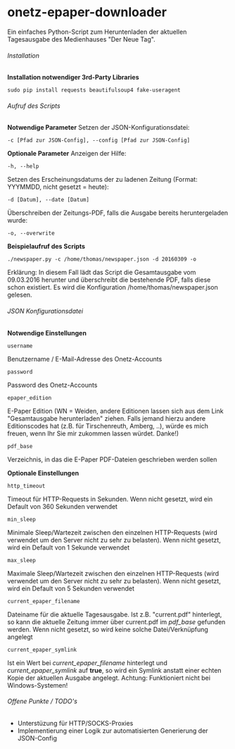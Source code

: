 # onetz-epaper-downloader
Ein einfaches Python-Script zum Heruntenladen der aktuellen Tagesausgabe des Medienhauses "Der Neue Tag".

###### Installation
**Installation notwendiger 3rd-Party Libraries**
```
sudo pip install requests beautifulsoup4 fake-useragent
```

###### Aufruf des Scripts
**Notwendige Parameter**
Setzen der JSON-Konfigurationsdatei:
```
-c [Pfad zur JSON-Config], --config [Pfad zur JSON-Config]
```

**Optionale Parameter**
Anzeigen der Hilfe:
```
-h, --help
```
Setzen des Erscheinungsdatums der zu ladenen Zeitung (Format: YYYMMDD, nicht gesetzt = heute):
```
-d [Datum], --date [Datum]
```
Überschreiben der Zeitungs-PDF, falls die Ausgabe bereits heruntergeladen wurde:
```
-o, --overwrite
```

**Beispielaufruf des Scripts**
```
./newspaper.py -c /home/thomas/newspaper.json -d 20160309 -o
```
Erklärung:
In diesem Fall lädt das Script die Gesamtausgabe vom 09.03.2016 herunter und überschreibt die bestehende PDF, falls diese schon existiert. Es wird die Konfiguration /home/thomas/newspaper.json gelesen.

###### JSON Konfigurationsdatei
**Notwendige Einstellungen**
```
username
```
Benutzername / E-Mail-Adresse des Onetz-Accounts
```
password
```
Password des Onetz-Accounts
```
epaper_edition
```
E-Paper Edition (WN = Weiden, andere Editionen lassen sich aus dem Link "Gesamtausgabe herunterladen" ziehen. Falls jemand hierzu andere Editionscodes hat (z.B. für Tirschenreuth, Amberg, ..), würde es mich freuen, wenn Ihr Sie mir zukommen lassen würdet. Danke!)
```
pdf_base
```
Verzeichnis, in das die E-Paper PDF-Dateien geschrieben werden sollen

**Optionale Einstellungen**
```
http_timeout
```
Timeout für HTTP-Requests in Sekunden. Wenn nicht gesetzt, wird ein Default von 360 Sekunden verwendet
```
min_sleep
```
Minimale Sleep/Wartezeit zwischen den einzelnen HTTP-Requests (wird verwendet um den Server nicht zu sehr zu belasten). Wenn nicht gesetzt, wird ein Default von 1 Sekunde verwendet
```
max_sleep
```
Maximale Sleep/Wartezeit zwischen den einzelnen HTTP-Requests (wird verwendet um den Server nicht zu sehr zu belasten). Wenn nicht gesetzt, wird ein Default von 5 Sekunden verwendet
```
current_epaper_filename
```
Dateiname für die aktuelle Tagesausgabe. Ist z.B. "current.pdf" hinterlegt, so kann die aktuelle Zeitung immer über current.pdf im *pdf_base* gefunden werden. Wenn nicht gesetzt, so wird keine solche Datei/Verknüpfung angelegt
```
current_epaper_symlink
```
Ist ein Wert bei *current_epaper_filename* hinterlegt und *current_epaper_symlink* auf **true**, so wird ein Symlink anstatt einer echten Kopie der aktuellen Ausgabe angelegt. Achtung: Funktioniert nicht bei Windows-Systemen!

###### Offene Punkte / TODO's
- Unterstüzung für HTTP/SOCKS-Proxies
- Implementierung einer Logik zur automatisierten Generierung der JSON-Config
